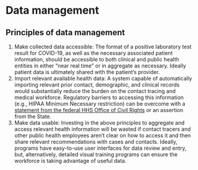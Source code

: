 # Data management

## Principles of data management

1. Make collected data accessible: The format of a positive laboratory test result for COVID-19, as well as the necessary associated patient information, should be accessible to both clinical and public health entities in either “near real time” or in aggregate as necessary. Ideally patient data is ultimately shared with the patient’s provider.
2. Import relevant available health data: A system capable of automatically importing relevant prior contact, demographic, and clinical records would substantially reduce the burden on the contact tracing and medical workforce. Regulatory barriers to accessing this information \(e.g., HIPAA Minimum Necessary restriction\) can be overcome with a [statement from the federal HHS Office of Civil Rights](https://www.hhs.gov/hipaa/for-professionals/privacy/guidance/minimum-necessary-requirement/index.html) or an assertion from the State.
3. Make data usable: Investing in the above principles to aggregate and access relevant health information will be wasted if contact tracers and other public health employees aren’t clear on how to access it and then share relevant recommendations with cases and contacts. Ideally, programs have easy-to-use user interfaces for data review and entry, but, alternatively, detailed visual training programs can ensure the workforce is taking advantage of useful data.

